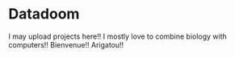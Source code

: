 # Datadoom
I may upload projects here!!
I mostly love to combine biology with computers!!
Bienvenue!! Arigatou!!
